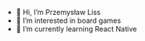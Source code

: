 - 👋 Hi, I’m Przemysław Liss
- 👀 I’m interested in board games
- 🌱 I’m currently learning React Native


<!---
Gremliss/Gremliss is a ✨ special ✨ repository because its `README.md` (this file) appears on your GitHub profile.
You can click the Preview link to take a look at your changes.
- 💞️ I’m looking to collaborate on React Native
- 📫 How to reach me ... 
--->
